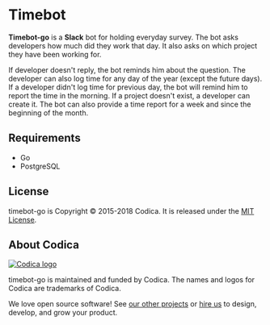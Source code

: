 # Timebot

**Timebot-go** is a **Slack** bot for holding everyday survey. The bot asks developers how much did they work that day. It also asks on which project they have been working for.

If developer doesn't reply, the bot reminds him about the question. The developer can also log time for any day of the year (except the future days). If a developer didn't log time for previous day, the bot will remind him to report the time in the morning. If a project doesn't exist, a developer can create it. The bot can also provide a time report for a week and since the beginning of the month.

## Requirements
 - Go
 - PostgreSQL

## License
timebot-go is Copyright © 2015-2018 Codica. It is released under the [MIT License](https://opensource.org/licenses/MIT).

## About Codica

[![Codica logo](https://www.codica.com/assets/images/logo/logo.svg)](https://www.codica.com)

timebot-go is maintained and funded by Codica. The names and logos for Codica are trademarks of Codica.

We love open source software! See [our other projects](https://github.com/codica2) or [hire us](https://www.codica.com/) to design, develop, and grow your product.